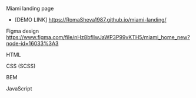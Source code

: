 
Miami landing page
- [DEMO LINK] https://RomaSheva1987.github.io/miami-landing/

Figma design 
https://www.figma.com/file/nHz8bflIwJaWP3P99vKTH5/miami_home_new?node-id=16033%3A3

HTML

CSS (SCSS)

BEM

JavaScript
